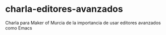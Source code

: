 # charla-editores-avanzados
Charla para Maker of Murcia de la importancia de usar editores avanzados como Emacs
